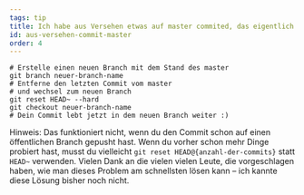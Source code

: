 ```yaml
---
tags: tip
title: Ich habe aus Versehen etwas auf master commited, das eigentlich auf einen eigenen Branch gehört
id: aus-versehen-commit-master
order: 4
---
```


```git
# Erstelle einen neuen Branch mit dem Stand des master
git branch neuer-branch-name
# Entferne den letzten Commit vom master
# und wechsel zum neuen Branch
git reset HEAD~ --hard
git checkout neuer-branch-name
# Dein Commit lebt jetzt in dem neuen Branch weiter :)
```

Hinweis: Das funktioniert nicht, wenn du den Commit schon auf einen öffentlichen Branch gepusht hast. Wenn du vorher schon mehr Dinge probiert hast, musst du vielleicht `git reset HEAD@{anzahl-der-commits}` statt `HEAD~` verwenden. Vielen Dank an die vielen vielen Leute, die vorgeschlagen haben, wie man dieses Problem am schnellsten lösen kann – ich kannte diese Lösung bisher noch nicht.